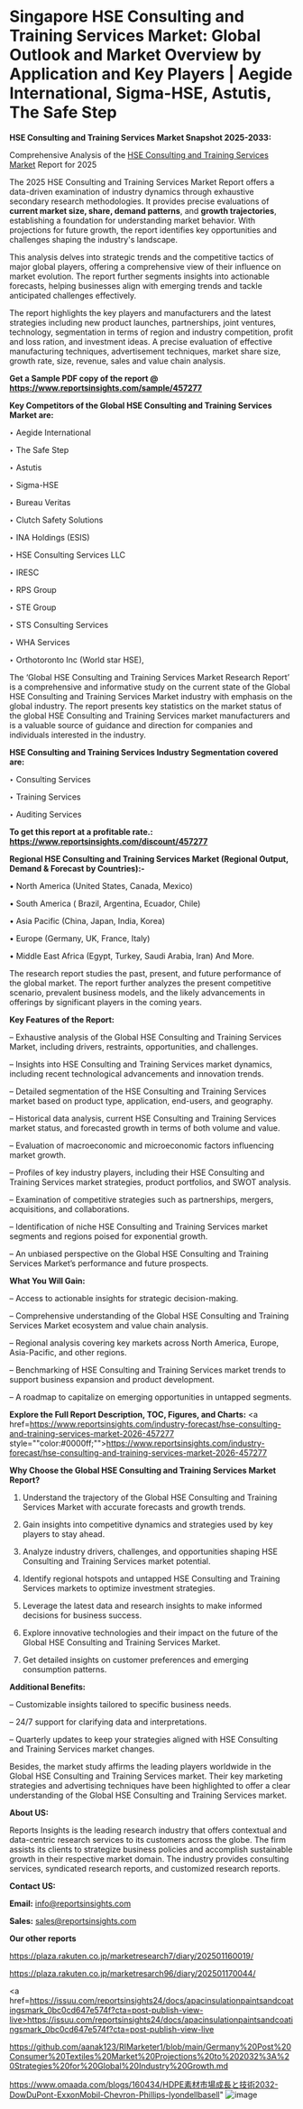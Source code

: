 # Singapore HSE Consulting and Training Services Market: Global Outlook and Market Overview by Application and Key Players | Aegide International, Sigma-HSE, Astutis, The Safe Step

<strong>HSE Consulting and Training Services Market Snapshot 2025-2033:</strong>

Comprehensive Analysis of the <a href=https://www.reportsinsights.com/sample/457277>HSE Consulting and Training Services Market</a> Report for 2025

The 2025 HSE Consulting and Training Services Market Report offers a data-driven examination of industry dynamics through exhaustive secondary research methodologies. It provides precise evaluations of <strong>current market size, share, demand patterns</strong>, and <strong>growth trajectories</strong>, establishing a foundation for understanding market behavior. With projections for future growth, the report identifies key opportunities and challenges shaping the industry's landscape.

This analysis delves into strategic trends and the competitive tactics of major global players, offering a comprehensive view of their influence on market evolution. The report further segments insights into actionable forecasts, helping businesses align with emerging trends and tackle anticipated challenges effectively.

The report highlights the key players and manufacturers and the latest strategies including new product launches, partnerships, joint ventures, technology, segmentation in terms of region and industry competition, profit and loss ration, and investment ideas. A precise evaluation of effective manufacturing techniques, advertisement techniques, market share size, growth rate, size, revenue, sales and value chain analysis.

<strong>Get a Sample PDF copy of the report @ <a href=https://www.reportsinsights.com/sample/457277 style=color:#0000ff;>https://www.reportsinsights.com/sample/457277</a></strong>

<strong>Key Competitors of the Global HSE Consulting and Training Services Market are:</strong>

‣ Aegide International

‣ The Safe Step

‣ Astutis

‣ Sigma-HSE

‣ Bureau Veritas

‣ Clutch Safety Solutions

‣ INA Holdings (ESIS)

‣ HSE Consulting Services LLC

‣ IRESC

‣ RPS Group

‣ STE Group

‣ STS Consulting Services

‣ WHA Services

‣ Orthotoronto Inc (World star HSE),

The ‘Global HSE Consulting and Training Services Market Research Report’ is a comprehensive and informative study on the current state of the Global HSE Consulting and Training Services Market industry with emphasis on the global industry. The report presents key statistics on the market status of the global HSE Consulting and Training Services market manufacturers and is a valuable source of guidance and direction for companies and individuals interested in the industry.

<strong>HSE Consulting and Training Services Industry Segmentation covered are:</strong>

‣ Consulting Services

‣ Training Services

‣ Auditing Services

<strong>To get this report at a profitable rate.: <a href=https://www.reportsinsights.com/discount/457277 style=color:#0000ff;>https://www.reportsinsights.com/discount/457277</a></strong>

<strong>Regional HSE Consulting and Training Services Market (Regional Output, Demand &amp; Forecast by Countries):-</strong>

• North America (United States, Canada, Mexico)

• South America ( Brazil, Argentina, Ecuador, Chile)

• Asia Pacific (China, Japan, India, Korea)

• Europe (Germany, UK, France, Italy)

• Middle East Africa (Egypt, Turkey, Saudi Arabia, Iran) And More.

The research report studies the past, present, and future performance of the global market. The report further analyzes the present competitive scenario, prevalent business models, and the likely advancements in offerings by significant players in the coming years.

<strong>Key Features of the Report:</strong>

– Exhaustive analysis of the Global HSE Consulting and Training Services Market, including drivers, restraints, opportunities, and challenges.

– Insights into HSE Consulting and Training Services market dynamics, including recent technological advancements and innovation trends.

– Detailed segmentation of the HSE Consulting and Training Services market based on product type, application, end-users, and geography.

– Historical data analysis, current HSE Consulting and Training Services market status, and forecasted growth in terms of both volume and value.

– Evaluation of macroeconomic and microeconomic factors influencing market growth.

– Profiles of key industry players, including their HSE Consulting and Training Services market strategies, product portfolios, and SWOT analysis.

– Examination of competitive strategies such as partnerships, mergers, acquisitions, and collaborations.

– Identification of niche HSE Consulting and Training Services market segments and regions poised for exponential growth.

– An unbiased perspective on the Global HSE Consulting and Training Services Market’s performance and future prospects.

<strong>What You Will Gain:</strong>

– Access to actionable insights for strategic decision-making.

– Comprehensive understanding of the Global HSE Consulting and Training Services Market ecosystem and value chain analysis.

– Regional analysis covering key markets across North America, Europe, Asia-Pacific, and other regions.

– Benchmarking of HSE Consulting and Training Services market trends to support business expansion and product development.

– A roadmap to capitalize on emerging opportunities in untapped segments.

<strong>Explore the Full Report Description, TOC, Figures, and Charts:</strong>
<a href=https://www.reportsinsights.com/industry-forecast/hse-consulting-and-training-services-market-2026-457277 style=""color:#0000ff;"">https://www.reportsinsights.com/industry-forecast/hse-consulting-and-training-services-market-2026-457277</a>

<strong>Why Choose the Global HSE Consulting and Training Services Market Report?</strong>

1. Understand the trajectory of the Global HSE Consulting and Training Services Market with accurate forecasts and growth trends.

2. Gain insights into competitive dynamics and strategies used by key players to stay ahead.

3. Analyze industry drivers, challenges, and opportunities shaping HSE Consulting and Training Services market potential.

4. Identify regional hotspots and untapped HSE Consulting and Training Services markets to optimize investment strategies.

5. Leverage the latest data and research insights to make informed decisions for business success.

6. Explore innovative technologies and their impact on the future of the Global HSE Consulting and Training Services Market.

7. Get detailed insights on customer preferences and emerging consumption patterns.

<strong>Additional Benefits:</strong>

– Customizable insights tailored to specific business needs.

– 24/7 support for clarifying data and interpretations.

– Quarterly updates to keep your strategies aligned with HSE Consulting and Training Services market changes.

Besides, the market study affirms the leading players worldwide in the Global HSE Consulting and Training Services market. Their key marketing strategies and advertising techniques have been highlighted to offer a clear understanding of the Global HSE Consulting and Training Services market.

<strong><strong>About US</strong>:</strong>

Reports Insights is the leading research industry that offers contextual and data-centric research services to its customers across the globe. The firm assists its clients to strategize business policies and accomplish sustainable growth in their respective market domain. The industry provides consulting services, syndicated research reports, and customized research reports.

<strong>Contact US:</strong>

<p class=><b>Email:</b> <a href=mailto:info@reportsinsights.com>info@reportsinsights.com</a></p>
<p class=><b>Sales:</b> <a href=mailto:sales@reportsinsights.com>sales@reportsinsights.com</a></p>

<strong>Our other reports</strong>

<a href=https://plaza.rakuten.co.jp/marketresearch7/diary/202501160019/>https://plaza.rakuten.co.jp/marketresearch7/diary/202501160019/</a>

<a href=https://plaza.rakuten.co.jp/marketresarch96/diary/202501170044/>https://plaza.rakuten.co.jp/marketresarch96/diary/202501170044/</a>

<a href=https://issuu.com/reportsinsights24/docs/apacinsulationpaintsandcoatingsmark_0bc0cd647e574f?cta=post-publish-view-live>https://issuu.com/reportsinsights24/docs/apacinsulationpaintsandcoatingsmark_0bc0cd647e574f?cta=post-publish-view-live</a>

<a href=https://github.com/aanak123/RIMarketer1/blob/main/Germany%20Post%20Consumer%20Textiles%20Market%20Projections%20to%202032%3A%20Strategies%20for%20Global%20Industry%20Growth.md>https://github.com/aanak123/RIMarketer1/blob/main/Germany%20Post%20Consumer%20Textiles%20Market%20Projections%20to%202032%3A%20Strategies%20for%20Global%20Industry%20Growth.md</a>

<a href=https://www.omaada.com/blogs/160434/HDPE素材市場成長と技術2032-DowDuPont-ExxonMobil-Chevron-Phillips-lyondellbasell>https://www.omaada.com/blogs/160434/HDPE素材市場成長と技術2032-DowDuPont-ExxonMobil-Chevron-Phillips-lyondellbasell</a>"
![image](https://github.com/user-attachments/assets/3ddcde17-6717-4ff0-88e5-cf9ebc35741b)
